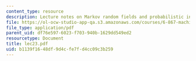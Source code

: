```yaml
---
content_type: resource
description: Lecture notes on Markov random fields and probabilistic inference.
file: https://ol-ocw-studio-app-qa.s3.amazonaws.com/courses/6-867-machine-learning-fall-2006/b1139f1648df9d4cfe7fd4cc09c3b259_lec23.pdf
file_type: application/pdf
parent_uid: df76e597-6023-f703-940b-1629dd549ed2
resourcetype: Document
title: lec23.pdf
uid: b1139f16-48df-9d4c-fe7f-d4cc09c3b259
---
```

